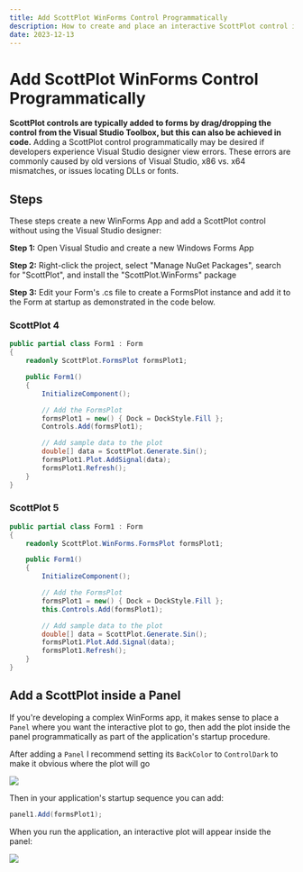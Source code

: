 ```yaml
---
title: Add ScottPlot WinForms Control Programmatically
description: How to create and place an interactive ScottPlot control in a Form without using the Visual Studio designer
date: 2023-12-13
---
```


# Add ScottPlot WinForms Control Programmatically

**ScottPlot controls are typically added to forms by drag/dropping the control from the Visual Studio Toolbox, but this can also be achieved in code.** Adding a ScottPlot control programmatically may be desired if developers experience Visual Studio designer view errors. These errors are commonly caused by old versions of Visual Studio, x86 vs. x64 mismatches, or issues locating DLLs or fonts.

## Steps

These steps create a new WinForms App and add a ScottPlot control without using the Visual Studio designer:

**Step 1:** Open Visual Studio and create a new Windows Forms App

**Step 2:** Right-click the project, select "Manage NuGet Packages", search for "ScottPlot", and install the "ScottPlot.WinForms" package

**Step 3:** Edit your Form's .cs file to create a FormsPlot instance and add it to the Form at startup as demonstrated in the code below.

### ScottPlot 4

```cs
public partial class Form1 : Form
{
    readonly ScottPlot.FormsPlot formsPlot1;

    public Form1()
    {
        InitializeComponent();

        // Add the FormsPlot
        formsPlot1 = new() { Dock = DockStyle.Fill };
        Controls.Add(formsPlot1);

        // Add sample data to the plot
        double[] data = ScottPlot.Generate.Sin();
        formsPlot1.Plot.AddSignal(data);
        formsPlot1.Refresh();
    }
}
```

### ScottPlot 5
```cs
public partial class Form1 : Form
{
    readonly ScottPlot.WinForms.FormsPlot formsPlot1;

    public Form1()
    {
        InitializeComponent();

        // Add the FormsPlot
        formsPlot1 = new() { Dock = DockStyle.Fill };
        this.Controls.Add(formsPlot1);

        // Add sample data to the plot
        double[] data = ScottPlot.Generate.Sin();
        formsPlot1.Plot.Add.Signal(data);
        formsPlot1.Refresh();
    }
}
```

## Add a ScottPlot inside a Panel

If you're developing a complex WinForms app, it makes sense to place a `Panel` where you want the interactive plot to go, then add the plot inside the panel programmatically as part of the application's startup procedure.

After adding a `Panel` I recommend setting its `BackColor` to `ControlDark` to make it obvious where the plot will go

![](screenshot.png)

Then in your application's startup sequence you can add:

```cs
panel1.Add(formsPlot1);
```

When you run the application, an interactive plot will appear inside the panel:

![](screenshot2.png)